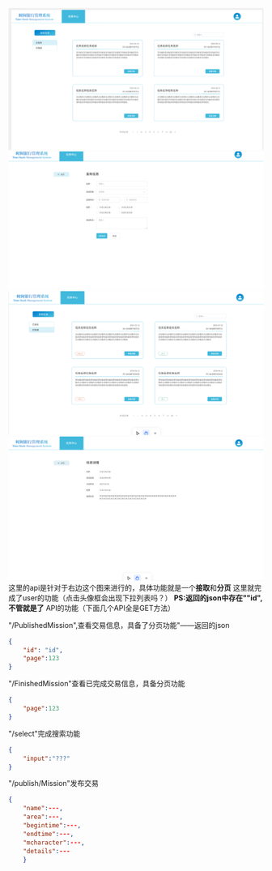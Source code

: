 ![img_1.png](img_1.png)
![img_2.png](img_2.png)
![img_3.png](img_3.png)
![img_4.png](img_4.png)
这里的api是针对于右边这个图来进行的，具体功能就是一个**接取**和**分页**
这里就完成了user的功能（点击头像框会出现下拉列表吗？）
**PS:返回的json中存在""id",不管就是了**
API的功能（下面几个API全是GET方法）

"/PublishedMission",查看交易信息，具备了分页功能"——返回的json
```json
{
    "id": "id",
    "page":123
}
```

"/FinishedMission"查看已完成交易信息，具备分页功能
```json
{
    "page":123
}
```

"/select"完成搜索功能
```json
{
    "input":"???"
}
```

"/publish/Mission"发布交易
```json
{
    "name":---,
    "area":---,
    "begintime":---,
    "endtime":---,
    "mcharacter":---,
    "details":---
    }
```